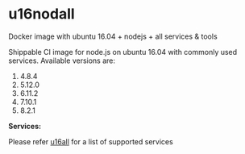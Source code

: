 # u16nodall
Docker image with ubuntu 16.04 + nodejs + all services &amp; tools

Shippable CI image for node.js on ubuntu 16.04 with commonly used services. Available versions are:


  1.  4.8.4
  2.  5.12.0
  3.  6.11.2
  4.  7.10.1
  5.  8.2.1

  
**Services:**

Please refer [u16all](https://github.com/dry-dock/u16all) for a list of supported services
